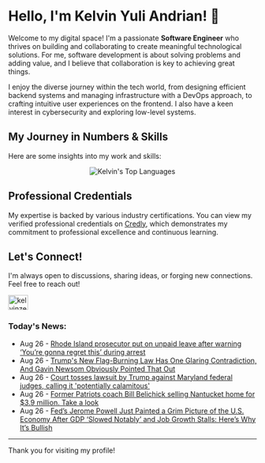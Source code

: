 # Hello, I'm Kelvin Yuli Andrian! 👋

Welcome to my digital space! I'm a passionate **Software Engineer** who thrives on building and collaborating to create meaningful technological solutions. For me, software development is about solving problems and adding value, and I believe that collaboration is key to achieving great things.

I enjoy the diverse journey within the tech world, from designing efficient backend systems and managing infrastructure with a DevOps approach, to crafting intuitive user experiences on the frontend. I also have a keen interest in cybersecurity and exploring low-level systems.

## My Journey in Numbers & Skills

Here are some insights into my work and skills:

<p align="center">
  <img src="https://github-readme-stats.vercel.app/api/top-langs/?username=kelvinzer0&layout=compact&theme=radical" alt="Kelvin's Top Languages" />
</p>

## Professional Credentials

My expertise is backed by various industry certifications. You can view my verified professional credentials on [Credly](https://www.credly.com/users/kelvin-yuli-andrian/badges), which demonstrates my commitment to professional excellence and continuous learning.

## Let's Connect!

I'm always open to discussions, sharing ideas, or forging new connections. Feel free to reach out!

<p align="left">
    <a href="https://linkedin.com/in/kelvinzero" target="blank"><img align="center" src="https://cdn.jsdelivr.net/npm/simple-icons@3.0.1/icons/linkedin.svg" alt="kelvinzero" height="30" width="40" /></a>
</p>

### Today's News:

<!-- feed start -->
- Aug 26 - [Rhode Island prosecutor put on unpaid leave after warning ‘You’re gonna regret this’ during arrest](https://www.yahoo.com/news/articles/rhode-island-prosecutor-put-unpaid-164149657.html)
- Aug 26 - [Trump's New Flag-Burning Law Has One Glaring Contradiction, And Gavin Newsom Obviously Pointed That Out](https://www.yahoo.com/news/articles/gavin-newsom-pointed-one-very-162733716.html)
- Aug 26 - [Court tosses lawsuit by Trump against Maryland federal judges, calling it 'potentially calamitous'](https://www.yahoo.com/news/articles/court-throws-lawsuit-trump-administration-144112352.html)
- Aug 26 - [Former Patriots coach Bill Belichick selling Nantucket home for $3.9 million. Take a look](https://www.yahoo.com/entertainment/celebrity/articles/former-patriots-coach-bill-belichick-143753478.html)
- Aug 26 - [Fed’s Jerome Powell Just Painted a Grim Picture of the U.S. Economy After GDP ‘Slowed Notably’ and Job Growth Stalls: Here’s Why It’s Bullish](https://finance.yahoo.com/news/fed-jerome-powell-just-painted-141824088.html)
<!-- feed end -->

---

Thank you for visiting my profile!
